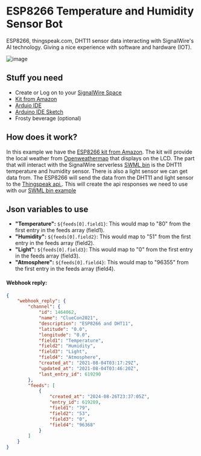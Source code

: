# ESP8266 Temperature and Humidity Sensor Bot

ESP8266, thingspeak.com, DHT11 sensor data interacting with SignalWire's AI technology. Giving a nice experience with software and hardware (IOT).

![image](https://github.com/user-attachments/assets/c8b7671b-e238-48a2-8899-e1d01b2b7eec)


## Stuff you need
- Create or Log on to your [SignalWire Space](https://signalwire.com/signin)
- [Kit from Amazon](https://www.amazon.com/gp/product/B07GPBBY7F)
- [Arduio IDE](https://docs.arduino.cc/software/ide-v2/tutorials/getting-started/ide-v2-downloading-and-installing)
- [Arduino IDE Sketch](https://github.com/signalwire/digital_employees/tree/main/serverless/ESP8266_Temperature_and_Humidity_Sensor_Bot/arduino_sketch)
- Frosty beverage (optional)

## How does it work?

In this example we have the [ESP8266 kit from Amazon](https://www.amazon.com/gp/product/B07GPBBY7F). The kit will provide the local weather from [Openweathermap](https://openweathermap.org/) that displays on the LCD. The part that will interact with the SignalWire serverless [SWML bin](https://github.com/signalwire/digital_employees/blob/main/serverless/ESP8266_Temperature_and_Humidity_Sensor_Bot/full_example_SWML.json) is the DHT11 temperature and humidity sensor. There is also a light sensor we can get data from. The ESP8266 will send the data from the DHT11 and light sensor to the [Thingspeak api.](api.thingspeak.com). This will create the api responses we need to use with our [SWML bin example](https://github.com/signalwire/digital_employees/blob/main/serverless/ESP8266_Temperature_and_Humidity_Sensor_Bot/full_example_SWML.json)

## Json variables to use

- **"Temperature":** `${feeds[0].field1}`: This would map to "80" from the first entry in the feeds array (field1).
- **"Humidity":** `${feeds[0].field2}`: This would map to "51" from the first entry in the feeds array (field2).
- **"Light":** `${feeds[0].field3}`: This would map to "0" from the first entry in the feeds array (field3).
- **"Atmosphere":** `${feeds[0].field4}`: This would map to "96355" from the first entry in the feeds array (field4).

#### Webhook reply:
```json
{
    "webhook_reply": {
        "channel": {
            "id": 1464062,
            "name": "ClueCon2021",
            "description": "ESP8266 and DHT11",
            "latitude": "0.0",
            "longitude": "0.0",
            "field1": "Temperature",
            "field2": "Humidity",
            "field3": "Light",
            "field4": "Atmosphere",
            "created_at": "2021-08-04T03:17:29Z",
            "updated_at": "2021-08-04T03:46:20Z",
            "last_entry_id": 619290
        },
        "feeds": [
            {
                "created_at": "2024-08-26T23:37:05Z",
                "entry_id": 619289,
                "field1": "79",
                "field2": "53",
                "field3": "0",
                "field4": "96368"
            }
        ]
    }
}
```
